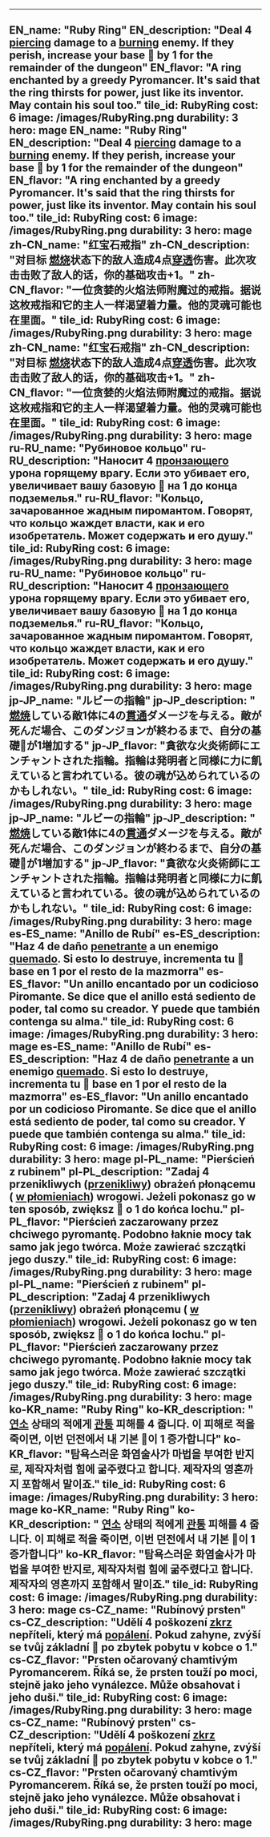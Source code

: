 ---

EN_name: "Ruby Ring"
EN_description: "Deal 4 <u>piercing</u> damage to a  <u>burning</u> enemy.  If they perish, increase your base 🔸 by 1 for the remainder of the dungeon"
EN_flavor: "A ring enchanted by a greedy Pyromancer. It's said that the ring thirsts for power, just like its inventor. May contain his soul too."
tile_id: RubyRing
cost: 6
image: /images/RubyRing.png
durability: 3
hero: mage
EN_name: "Ruby Ring"
EN_description: "Deal 4 <u>piercing</u> damage to a  <u>burning</u> enemy.  If they perish, increase your base 🔸 by 1 for the remainder of the dungeon"
EN_flavor: "A ring enchanted by a greedy Pyromancer. It's said that the ring thirsts for power, just like its inventor. May contain his soul too."
tile_id: RubyRing
cost: 6
image: /images/RubyRing.png
durability: 3
hero: mage
zh-CN_name: "红宝石戒指"
zh-CN_description: "对目标 <u>燃烧</u>状态下的敌人造成4点<u>穿透</u>伤害。此次攻击击败了敌人的话，你的基础攻击+1。"
zh-CN_flavor: "一位贪婪的火焰法师附魔过的戒指。据说这枚戒指和它的主人一样渴望着力量。他的灵魂可能也在里面。"
tile_id: RubyRing
cost: 6
image: /images/RubyRing.png
durability: 3
hero: mage
zh-CN_name: "红宝石戒指"
zh-CN_description: "对目标 <u>燃烧</u>状态下的敌人造成4点<u>穿透</u>伤害。此次攻击击败了敌人的话，你的基础攻击+1。"
zh-CN_flavor: "一位贪婪的火焰法师附魔过的戒指。据说这枚戒指和它的主人一样渴望着力量。他的灵魂可能也在里面。"
tile_id: RubyRing
cost: 6
image: /images/RubyRing.png
durability: 3
hero: mage
ru-RU_name: "Рубиновое кольцо"
ru-RU_description: "Наносит 4 <u>пронзающего</u> урона горящему врагу. Если это убивает его, увеличивает вашу базовую 🔸 на 1 до конца подземелья."
ru-RU_flavor: "Кольцо, зачарованное жадным пиромантом. Говорят, что кольцо жаждет власти, как и его изобретатель. Может содержать и его душу."
tile_id: RubyRing
cost: 6
image: /images/RubyRing.png
durability: 3
hero: mage
ru-RU_name: "Рубиновое кольцо"
ru-RU_description: "Наносит 4 <u>пронзающего</u> урона горящему врагу. Если это убивает его, увеличивает вашу базовую 🔸 на 1 до конца подземелья."
ru-RU_flavor: "Кольцо, зачарованное жадным пиромантом. Говорят, что кольцо жаждет власти, как и его изобретатель. Может содержать и его душу."
tile_id: RubyRing
cost: 6
image: /images/RubyRing.png
durability: 3
hero: mage
jp-JP_name: "ルビーの指輪"
jp-JP_description: " <u>燃焼</u>している敵1体に4の<u>貫通</u>ダメージを与える。敵が死んだ場合、このダンジョンが終わるまで、自分の基礎🔸が1増加する"
jp-JP_flavor: "貪欲な火炎術師にエンチャントされた指輪。指輪は発明者と同様に力に飢えていると言われている。彼の魂が込められているのかもしれない。"
tile_id: RubyRing
cost: 6
image: /images/RubyRing.png
durability: 3
hero: mage
jp-JP_name: "ルビーの指輪"
jp-JP_description: " <u>燃焼</u>している敵1体に4の<u>貫通</u>ダメージを与える。敵が死んだ場合、このダンジョンが終わるまで、自分の基礎🔸が1増加する"
jp-JP_flavor: "貪欲な火炎術師にエンチャントされた指輪。指輪は発明者と同様に力に飢えていると言われている。彼の魂が込められているのかもしれない。"
tile_id: RubyRing
cost: 6
image: /images/RubyRing.png
durability: 3
hero: mage
es-ES_name: "Anillo de Rubí"
es-ES_description: "Haz 4 de daño <u>penetrante</u> a un enemigo  <u>quemado</u>. Si esto lo destruye, incrementa tu 🔸 base en 1 por el resto de la mazmorra"
es-ES_flavor: "Un anillo encantado por un codicioso Piromante. Se dice que el anillo está sediento de poder, tal como su creador. Y puede que también contenga su alma."
tile_id: RubyRing
cost: 6
image: /images/RubyRing.png
durability: 3
hero: mage
es-ES_name: "Anillo de Rubí"
es-ES_description: "Haz 4 de daño <u>penetrante</u> a un enemigo  <u>quemado</u>. Si esto lo destruye, incrementa tu 🔸 base en 1 por el resto de la mazmorra"
es-ES_flavor: "Un anillo encantado por un codicioso Piromante. Se dice que el anillo está sediento de poder, tal como su creador. Y puede que también contenga su alma."
tile_id: RubyRing
cost: 6
image: /images/RubyRing.png
durability: 3
hero: mage
pl-PL_name: "Pierścień z rubinem"
pl-PL_description: "Zadaj 4 przenikliwych (<u>przenikliwy</u>) obrażeń płonącemu ( <u>w płomieniach</u>) wrogowi. Jeżeli pokonasz go w ten sposób, zwiększ 🔸 o 1 do końca lochu."
pl-PL_flavor: "Pierścień zaczarowany przez chciwego pyromantę. Podobno łaknie mocy tak samo jak jego twórca. Może zawierać szczątki jego duszy."
tile_id: RubyRing
cost: 6
image: /images/RubyRing.png
durability: 3
hero: mage
pl-PL_name: "Pierścień z rubinem"
pl-PL_description: "Zadaj 4 przenikliwych (<u>przenikliwy</u>) obrażeń płonącemu ( <u>w płomieniach</u>) wrogowi. Jeżeli pokonasz go w ten sposób, zwiększ 🔸 o 1 do końca lochu."
pl-PL_flavor: "Pierścień zaczarowany przez chciwego pyromantę. Podobno łaknie mocy tak samo jak jego twórca. Może zawierać szczątki jego duszy."
tile_id: RubyRing
cost: 6
image: /images/RubyRing.png
durability: 3
hero: mage
ko-KR_name: "Ruby Ring"
ko-KR_description: " <u>연소</u> 상태의 적에게 <u>관통</u> 피해를 4 줍니다. 이 피해로 적을 죽이면, 이번 던전에서 내 기본 🔸이 1 증가합니다"
ko-KR_flavor: "탐욕스러운 화염술사가 마법을 부여한 반지로, 제작자처럼 힘에 굶주렸다고 합니다. 제작자의 영혼까지 포함해서 말이죠."
tile_id: RubyRing
cost: 6
image: /images/RubyRing.png
durability: 3
hero: mage
ko-KR_name: "Ruby Ring"
ko-KR_description: " <u>연소</u> 상태의 적에게 <u>관통</u> 피해를 4 줍니다. 이 피해로 적을 죽이면, 이번 던전에서 내 기본 🔸이 1 증가합니다"
ko-KR_flavor: "탐욕스러운 화염술사가 마법을 부여한 반지로, 제작자처럼 힘에 굶주렸다고 합니다. 제작자의 영혼까지 포함해서 말이죠."
tile_id: RubyRing
cost: 6
image: /images/RubyRing.png
durability: 3
hero: mage
cs-CZ_name: "Rubínový prsten"
cs-CZ_description: "Udělí 4 poškození <u>zkrz</u> nepříteli, který má  <u>popálení</u>. Pokud zahyne, zvýší se tvůj základní 🔸 po zbytek pobytu v kobce o 1."
cs-CZ_flavor: "Prsten očarovaný chamtivým Pyromancerem. Říká se, že prsten touží po moci, stejně jako jeho vynálezce. Může obsahovat i jeho duši."
tile_id: RubyRing
cost: 6
image: /images/RubyRing.png
durability: 3
hero: mage
cs-CZ_name: "Rubínový prsten"
cs-CZ_description: "Udělí 4 poškození <u>zkrz</u> nepříteli, který má  <u>popálení</u>. Pokud zahyne, zvýší se tvůj základní 🔸 po zbytek pobytu v kobce o 1."
cs-CZ_flavor: "Prsten očarovaný chamtivým Pyromancerem. Říká se, že prsten touží po moci, stejně jako jeho vynálezce. Může obsahovat i jeho duši."
tile_id: RubyRing
cost: 6
image: /images/RubyRing.png
durability: 3
hero: mage
---